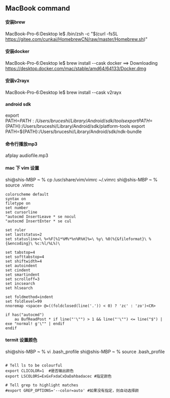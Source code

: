 ## MacBook command

#### 安装brew
MacBook-Pro-6:Desktop le$ /bin/zsh -c "$(curl -fsSL https://gitee.com/cunkai/HomebrewCN/raw/master/Homebrew.sh)"

#### 安装docker
MacBook-Pro-6:Desktop le$ brew install --cask docker
==> Downloading https://desktop.docker.com/mac/stable/amd64/64133/Docker.dmg

#### 安装v2rayx
MacBook-Pro-6:Desktop le$ brew install --cask v2rayx

#### android sdk
export PATH=${PATH}:/Users/bruceshi/Library/Android/sdk/tools
export PATH=${PATH}:/Users/bruceshi/Library/Android/sdk/platform-tools
export PATH=${PATH}:/Users/bruceshi/Library/Android/sdk/ndk-bundle


#### 命令行播放mp3
afplay audiofile.mp3

#### mac 下 vim 设置
shi@shis-MBP ~ % cp /usr/share/vim/vimrc ~/.vimrc
shi@shis-MBP ~ % source .vimrc 
```
colorscheme default     
syntax on               
filetype on             
set number              
set cursorline         
"autocmd InsertLeave * se nocul
"autocmd InsertEnter * se cul

set ruler               
set laststatus=2        
set statusline=\ %<%F[%1*%M%*%n%R%H]%=\ %y\ %0(%{&fileformat}\ %{&encoding}\ %c:%l/%L%)\
                        
set tabstop=4           
set softtabstop=4
set shiftwidth=4        
set autoindent          
set cindent            
set smartindent        
set scrolloff=3        
set incsearch           
set hlsearch            

set foldmethod=indent   
set foldlevel=99        
nnoremap <space> @=((foldclosed(line('.')) < 0) ? 'zc' : 'zo')<CR>
                        
if has("autocmd")
    au BufReadPost * if line("'\"") > 1 && line("'\"") <= line("$") | exe "normal! g'\"" | endif
endif
```

#### termit 设置颜色
shi@shis-MBP ~ % vi .bash_profile 
shi@shis-MBP ~ % source .bash_profile 
```shell

# Tell ls to be colourful
export CLICOLOR=1  #是否输出颜色
export LSCOLORS=ExGxFxdaCxDaDahbadacec #指定颜色
  
# Tell grep to highlight matches
#export GREP_OPTIONS='--color=auto' #如果没有指定，则自动选择颜

```